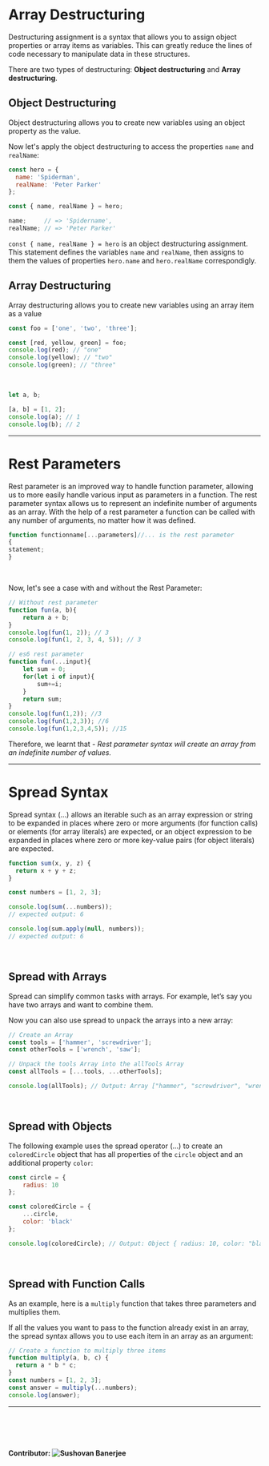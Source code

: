 # Array Destructuring
Destructuring assignment is a syntax that allows you to assign object properties or array items as variables. This can greatly reduce the lines of code necessary to manipulate data in these structures.
<br>

There are two types of destructuring: **Object destructuring** and **Array destructuring**.
<br>

## Object Destructuring
Object destructuring allows you to create new variables using an object property as the value.
<br>

Now let's apply the object destructuring to access the properties ```name``` and ```realName```:
```js
const hero = {
  name: 'Spiderman',
  realName: 'Peter Parker'
};

const { name, realName } = hero;

name;     // => 'Spidername',
realName; // => 'Peter Parker'
```
```const { name, realName } = hero``` is an object destructuring assignment. This statement defines the variables ```name``` and ```realName```, then assigns to them the values of properties ```hero.name``` and ```hero.realName``` correspondigly.
<br>

## Array Destructuring
Array destructuring allows you to create new variables using an array item as a value
```js
const foo = ['one', 'two', 'three'];

const [red, yellow, green] = foo;
console.log(red); // "one"
console.log(yellow); // "two"
console.log(green); // "three"
```
<br>

```js
let a, b;

[a, b] = [1, 2];
console.log(a); // 1
console.log(b); // 2
```
<hr>

# Rest Parameters
Rest parameter is an improved way to handle function parameter, allowing us to more easily handle various input as parameters in a function. The rest parameter syntax allows us to represent an indefinite number of arguments as an array. With the help of a rest parameter a function can be called with any number of arguments, no matter how it was defined.
```js
function functionname[...parameters]//... is the rest parameter
{
statement;
}
```
<br>

Now, let's see a case with and without the Rest Parameter:
```js
// Without rest parameter
function fun(a, b){
	return a + b;
}
console.log(fun(1, 2)); // 3
console.log(fun(1, 2, 3, 4, 5)); // 3				
```
```js
// es6 rest parameter
function fun(...input){
	let sum = 0;
	for(let i of input){
		sum+=i;
	}
	return sum;
}
console.log(fun(1,2)); //3
console.log(fun(1,2,3)); //6
console.log(fun(1,2,3,4,5)); //15				
```
Therefore, we learnt that - *Rest parameter syntax will create an array from an indefinite number of values.*
<hr>

# Spread Syntax
Spread syntax (...) allows an iterable such as an array expression or string to be expanded in places where zero or more arguments (for function calls) or elements (for array literals) are expected, or an object expression to be expanded in places where zero or more key-value pairs (for object literals) are expected.
```js
function sum(x, y, z) {
  return x + y + z;
}

const numbers = [1, 2, 3];

console.log(sum(...numbers));
// expected output: 6

console.log(sum.apply(null, numbers));
// expected output: 6
```
<br>

## Spread with Arrays
Spread can simplify common tasks with arrays. For example, let’s say you have two arrays and want to combine them.

Now you can also use spread to unpack the arrays into a new array:
```js
// Create an Array
const tools = ['hammer', 'screwdriver'];
const otherTools = ['wrench', 'saw'];

// Unpack the tools Array into the allTools Array
const allTools = [...tools, ...otherTools];

console.log(allTools); // Output: Array ["hammer", "screwdriver", "wrench", "saw"]
```
<br>

## Spread with Objects
The following example uses the spread operator (...) to create an ```coloredCircle``` object that has all properties of the ```circle``` object and an additional property ```color```:
```js
const circle = {
    radius: 10
};

const coloredCircle = {
    ...circle,
    color: 'black'
};

console.log(coloredCircle); // Output: Object { radius: 10, color: "black" }
```
<br>

## Spread with Function Calls
As an example, here is a ```multiply``` function that takes three parameters and multiplies them.

If all the values you want to pass to the function already exist in an array, the spread syntax allows you to use each item in an array as an argument:
```js
// Create a function to multiply three items
function multiply(a, b, c) {
  return a * b * c;
}
const numbers = [1, 2, 3];
const answer = multiply(...numbers);
console.log(answer);
```
<hr>
<br><br><br>

#### Contributor: ![Sushovan Banerjee](https://github.com/sushovanb02)
